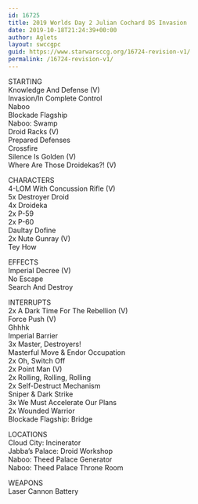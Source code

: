 ```yaml
---
id: 16725
title: 2019 Worlds Day 2 Julian Cochard DS Invasion
date: 2019-10-18T21:24:39+00:00
author: Aglets
layout: swccgpc
guid: https://www.starwarsccg.org/16724-revision-v1/
permalink: /16724-revision-v1/
---
```

STARTING  
Knowledge And Defense (V)  
Invasion/In Complete Control  
Naboo  
Blockade Flagship  
Naboo: Swamp  
Droid Racks (V)  
Prepared Defenses  
Crossfire  
Silence Is Golden (V)  
Where Are Those Droidekas?! (V)

CHARACTERS  
4-LOM With Concussion Rifle (V)  
5x Destroyer Droid  
4x Droideka  
2x P-59  
2x P-60  
Daultay Dofine  
2x Nute Gunray (V)  
Tey How

EFFECTS  
Imperial Decree (V)  
No Escape  
Search And Destroy

INTERRUPTS  
2x A Dark Time For The Rebellion (V)  
Force Push (V)  
Ghhhk  
Imperial Barrier  
3x Master, Destroyers!  
Masterful Move & Endor Occupation  
2x Oh, Switch Off  
2x Point Man (V)  
2x Rolling, Rolling, Rolling  
2x Self-Destruct Mechanism  
Sniper & Dark Strike  
3x We Must Accelerate Our Plans  
2x Wounded Warrior  
Blockade Flagship: Bridge

LOCATIONS  
Cloud City: Incinerator  
Jabba’s Palace: Droid Workshop  
Naboo: Theed Palace Generator  
Naboo: Theed Palace Throne Room

WEAPONS  
Laser Cannon Battery